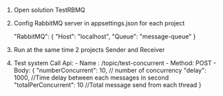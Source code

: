 1. Open solution TestRBMQ
2. Config RabbitMQ server in appsettings.json for each project

	  "RabbitMQ": {
	    "Host": "localhost",
	    "Queue": "message-queue"
	  }

3. Run at the same time 2 projects Sender and Receiver
4. Test system
		Call Api:
		  - Name : /topic/test-concurrent
		  - Method: POST
		  - Body: 
			  	{
					"numberConcurrent": 10, // number of concurrency
					"delay": 1000, //Time delay between each messages in second
					"totalPerConcurrent": 10 //Total message send from each thread
				}
